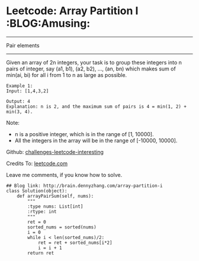 # Leetcode: Array Partition I     :BLOG:Amusing:


---

Pair elements  

---

Given an array of 2n integers, your task is to group these integers into n pairs of integer, say (a1, b1), (a2, b2), &#x2026;, (an, bn) which makes sum of min(ai, bi) for all i from 1 to n as large as possible.  

    Example 1:
    Input: [1,4,3,2]
    
    Output: 4
    Explanation: n is 2, and the maximum sum of pairs is 4 = min(1, 2) + min(3, 4).

Note:  
-   n is a positive integer, which is in the range of [1, 10000].
-   All the integers in the array will be in the range of [-10000, 10000].

Github: [challenges-leetcode-interesting](https://github.com/DennyZhang/challenges-leetcode-interesting/tree/master/array-partition-i)  

Credits To: [leetcode.com](https://leetcode.com/problems/array-partition-i/description/)  

Leave me comments, if you know how to solve.  

    ## Blog link: http://brain.dennyzhang.com/array-partition-i
    class Solution(object):
        def arrayPairSum(self, nums):
            """
            :type nums: List[int]
            :rtype: int
            """
            ret = 0
            sorted_nums = sorted(nums)
            i = 0
            while i < len(sorted_nums)/2:
                ret = ret + sorted_nums[i*2]
                i = i + 1
            return ret